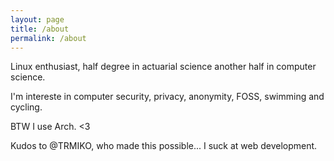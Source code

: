 ```yaml
---
layout: page
title: /about
permalink: /about
---
```


Linux enthusiast, half degree in actuarial science another half in computer science.

I'm intereste in computer security, privacy, anonymity, FOSS, swimming and cycling.

BTW I use Arch. <3

Kudos to @TRMIKO, who made this possible... I suck at web development.
